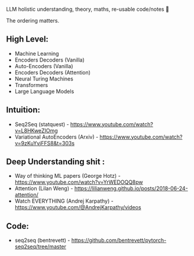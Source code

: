 LLM holistic understanding, theory, maths, re-usable code/notes :hugs:

The ordering matters.
## High Level:
- Machine Learning 
- Encoders Decoders (Vanilla) 
- Auto-Encoders (Vanilla) 
- Encoders Decoders (Attention) 
- Neural Turing Machines
- Transformers 
- Large Language Models


## Intuition:
- Seq2Seq (statquest) - https://www.youtube.com/watch?v=L8HKweZIOmg
- Variational AutoEncoders (Arxiv) - https://www.youtube.com/watch?v=9zKuYvjFFS8&t=303s


## Deep Understanding shit :
- Way of thinking ML papers (George Hotz) - https://www.youtube.com/watch?v=YrWEDOQQ8pw
- Attention (Lilan Weng) - https://lilianweng.github.io/posts/2018-06-24-attention/
- Watch EVERYTHING (Andrej Karpathy) - https://www.youtube.com/@AndrejKarpathy/videos

## Code:
  - seq2seq (bentrevett) - https://github.com/bentrevett/pytorch-seq2seq/tree/master